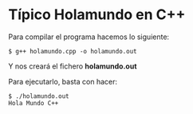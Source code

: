 # Típico Holamundo en C++

Para compilar el programa hacemos lo siguiente:


```shell
$ g++ holamundo.cpp -o holamundo.out
```

Y nos creará el fichero __holamundo.out__

Para ejecutarlo, basta con hacer:

```shell
$ ./holamundo.out
Hola Mundo C++
```
